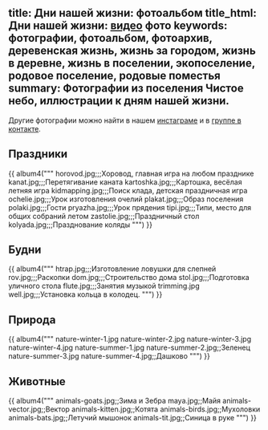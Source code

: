 title: Дни нашей жизни: фотоальбом
title_html: Дни нашей жизни: <a href="/video/">видео</a> фото
keywords: фотографии, фотоальбом, фотоархив, деревенская жизнь, жизнь за городом, жизнь в деревне, жизнь в поселении, экопоселение, родовое поселение, родовые поместья
summary: Фотографии из поселения Чистое небо, иллюстрации к дням нашей жизни.
---
Другие фотографии можно найти в нашем <a href="http://instagram.com/estel__julie">инстаграме</a> и в <a href="https://vk.com/albums-15652837">группе в контакте</a>.


## Праздники

<!--
Формат строки: имя_файла;ссылка;заголовок;описание

Ссылку на этой странице использовать не надо.
-->

{{ album4("""
horovod.jpg;;;Хоровод, главная игра на любом празднике
kanat.jpg;;;Перетягивание каната
kartoshka.jpg;;;Картошка, весёлая летняя игра
kidmapping.jpg;;;Поиск клада, детская праздничная игра
ochelie.jpg;;;Урок изготовления очелий
plakat.jpg;;;Образ поселения
polaki.jpg;;;Гости
pryazha.jpg;;;Урок прядения
tipi.jpg;;;Типи, место для общих собраний летом
zastolie.jpg;;;Праздничный стол
kolyada.jpg;;;Празднование коляды
""") }}


## Будни

{{ album4("""
htrap.jpg;;;Изготовление ловушки для слепней
rov.jpg;;;Раскопки
dom.jpg;;;Строительство дома
stol.jpg;;;Подготовка уличного стола
flute.jpg;;;Занятия музыкой
trimming.jpg
well.jpg;;;Установка кольца в колодец.
""") }}


## Природа

{{ album4("""
nature-winter-1.jpg
nature-winter-2.jpg
nature-winter-3.jpg
nature-winter-4.jpg
nature-summer-1.jpg
nature-summer-2.jpg;;Зеленец
nature-summer-3.jpg
nature-summer-4.jpg;;Дашково
""") }}


## Животные

{{ album4("""
animals-goats.jpg;;Зима и Зебра
maya.jpg;;Майя
animals-vector.jpg;;Вектор
animals-kitten.jpg;;Котята
animals-birds.jpg;;Мухоловки
animals-bats.jpg;;Летучий мышонок
animals-tit.jpg;;Синица в руке
""") }}
